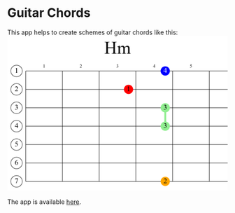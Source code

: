 Guitar Chords
===

This app helps to create schemes of guitar chords like this:
![](samples/Hm.png)

The app is available [here](https://ogorodnikoff2012.github.io/guitar-chords).
